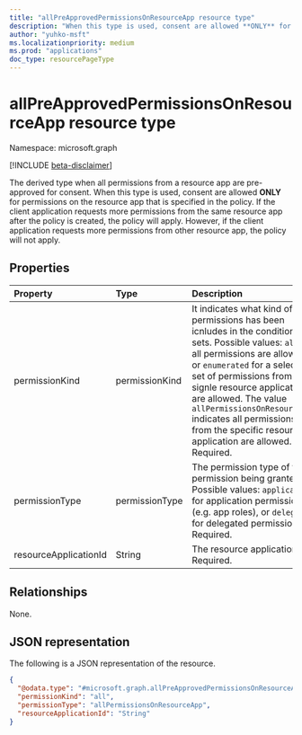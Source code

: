 ```yaml
---
title: "allPreApprovedPermissionsOnResourceApp resource type"
description: "When this type is used, consent are allowed **ONLY** for permissions on the resource app that is specified in the policy"
author: "yuhko-msft"
ms.localizationpriority: medium
ms.prod: "applications"
doc_type: resourcePageType
---
```


# allPreApprovedPermissionsOnResourceApp resource type

Namespace: microsoft.graph

[!INCLUDE [beta-disclaimer](../../includes/beta-disclaimer.md)]

The derived type when all permissions from a resource app are pre-approved for consent. When this type is used, consent are allowed **ONLY** for permissions on the resource app that is specified in the policy. If the client application requests more permissions from the same resource app after the policy is created, the policy will apply. However, if the client application requests more permissions from other resource app, the policy will not apply.

## Properties
|Property|Type|Description|
|:---|:---|:---|
|permissionKind|permissionKind| It indicates what kind of permissions has been icnludes in the condition sets. Possible values: `all` for all  permissions are allowed, or `enumerated` for a selected set of permissions from a signle resource application are allowed. The value `allPermissionsOnResourceApp` indicates all permissions from the specific resource application are allowed. Required.|
|permissionType|permissionType|The permission type of the permission being granted. Possible values: `application` for application permissions (e.g. app roles), or `delegated` for delegated permissions. Required.|
|resourceApplicationId|String|The resource application id. Required.|

## Relationships
None.

## JSON representation
The following is a JSON representation of the resource.
<!-- {
  "blockType": "resource",
  "@odata.type": "microsoft.graph.allPreApprovedPermissionsOnResourceApp"
}
-->
``` json
{
  "@odata.type": "#microsoft.graph.allPreApprovedPermissionsOnResourceApp",
  "permissionKind": "all",
  "permissionType": "allPermissionsOnResourceApp",
  "resourceApplicationId": "String"
}
```

